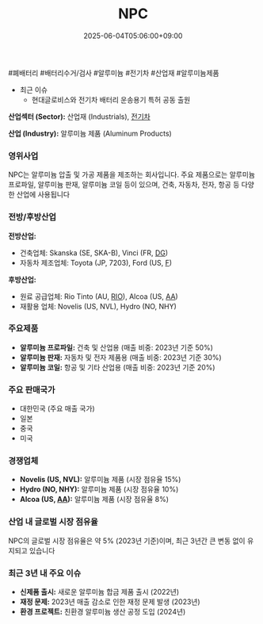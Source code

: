 ﻿---
title: "NPC"
date: 2025-06-04T05:06:00+09:00
lastmod: 2025-06-04T05:06:00+09:00
type: docs
sidebar:
  open: true
weight: 626
---
<div style="display:none">
  <meta property="article:published_time" content="2025-06-03T20:06:00Z" />
  <meta property="article:modified_time" content="2025-06-03T20:06:00Z" />
</div>
#폐배터리 #배터리수거/검사 #알루미늄 #전기차 #산업재 #알루미늄제품

- 최근 이슈
	- 현대글로비스와 전기차 배터리 운송용기 특허 공동 출원

**산업섹터 (Sector):** 산업재 (Industrials), [전기차](/industry-study/2산업자동차-산업전기차/)

**산업 (Industry):** 알루미늄 제품 (Aluminum Products)

### 영위사업

NPC는 알루미늄 압출 및 가공 제품을 제조하는 회사입니다. 주요 제품으로는 알루미늄 프로파일, 알루미늄 판재, 알루미늄 코일 등이 있으며, 건축, 자동차, 전자, 항공 등 다양한 산업에 사용됩니다

### 전방/후방산업

**전방산업:**

- 건축업체: Skanska (SE, SKA-B), Vinci (FR, [DG](/company-analysis/dg/))
- 자동차 제조업체: Toyota (JP, 7203), Ford (US, [F](/company-analysis/f/))

**후방산업:**

- 원료 공급업체: Rio Tinto (AU, [RIO](/company-analysis/rio/)), Alcoa (US, [AA](/company-analysis/aa/))
- 재활용 업체: Novelis (US, NVL), Hydro (NO, NHY)

### 주요제품

- **알루미늄 프로파일:** 건축 및 산업용 (매출 비중: 2023년 기준 50%)
- **알루미늄 판재:** 자동차 및 전자 제품용 (매출 비중: 2023년 기준 30%)
- **알루미늄 코일:** 항공 및 기타 산업용 (매출 비중: 2023년 기준 20%)

### 주요 판매국가

- 대한민국 (주요 매출 국가)
- 일본
- 중국
- 미국

### 경쟁업체

- **Novelis (US, NVL):** 알루미늄 제품 (시장 점유율 15%)
- **Hydro (NO, NHY):** 알루미늄 제품 (시장 점유율 10%)
- **Alcoa (US, [AA](/company-analysis/aa/)):** 알루미늄 제품 (시장 점유율 8%)

### 산업 내 글로벌 시장 점유율

NPC의 글로벌 시장 점유율은 약 5% (2023년 기준)이며, 최근 3년간 큰 변동 없이 유지되고 있습니다

### 최근 3년 내 주요 이슈

- **신제품 출시:** 새로운 알루미늄 합금 제품 출시 (2022년)
- **재정 문제:** 2023년 매출 감소로 인한 재정 문제 발생 (2023년)
- **환경 프로젝트:** 친환경 알루미늄 생산 공정 도입 (2024년)
